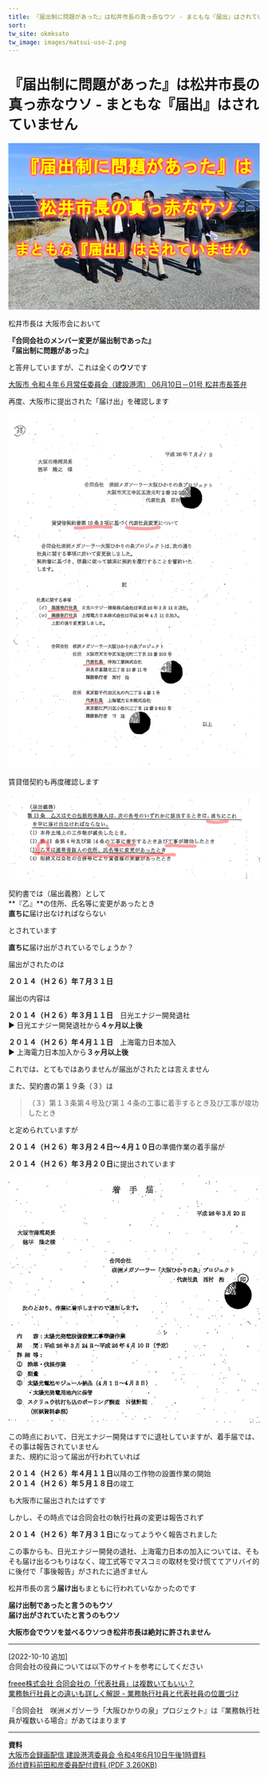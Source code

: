 ```yaml
---
title: 『届出制に問題があった』は松井市長の真っ赤なウソ - まともな『届出』はされていません  
sort: 
tw_site: okmksato
tw_image: images/matsui-uso-2.png
---
```

# 『届出制に問題があった』は松井市長の真っ赤なウソ - まともな『届出』はされていません  
  
![届出制はウソ](images/matsui-uso-2.png)  

松井市長は
大阪市会において

**『合同会社のメンバー変更が届出制であった』**  
**『届出制に問題があった』**  

と答弁していますが、これは全くの**ウソ**です

[大阪市  令和４年６月常任委員会（建設港湾）  06月10日－01号 松井市長答弁](https://ssp.kaigiroku.net/tenant/cityosaka/MinuteView.html?council_id=3436&schedule_id=2&minute_id=194&tab=list)

再度、大阪市に提出された「届け出」を確認します

![代表社員変更届出](images/shainhenkou.png)

賃貸借契約も再度確認します

![契約書１９条３項](images/19jyo-3.png)

契約書では（届出義務）として  
**『乙』**の住所、氏名等に変更があったとき  
**直ちに**届け出なければならない  

とされています

**直ちに**届け出がされているでしょうか？

届出がされたのは

**２０１４（Ｈ２６）年７月３１日**  

届出の内容は

**２０１４（Ｈ２６）年３月１１日**　日光エナジー開発退社  
▶ 日光エナジー開発退社から**４ヶ月以上後**  

**２０１４（Ｈ２６）年４月１１日**　上海電力日本加入  
▶ 上海電力日本加入から**３ヶ月以上後**  


これでは、とてもではありませんが届出がされたとは言えません  

また、契約書の第１９条（３）は

>（３）第１３条第４号及び第１４条の工事に着手するとき及び工事が竣功したとき

と定められていますが  

**２０１４（Ｈ２６）年３月２４日〜４月１０日**の準備作業の着手届が

**２０１４（Ｈ２６）年３月２０日**に提出されています

![着手届](images/tyakushu.png)

この時点において、日光エナジー開発はすでに退社していますが、着手届では、その事は報告されていません  
また、規約に沿って届出が行われていれば  

**２０１４（Ｈ２６）年４月１１日**以降の工作物の設置作業の開始  
**２０１４（Ｈ２６）年５月１８日**の竣工  

も大阪市に届出されたはずです

しかし、その時点では合同会社の執行社員の変更は報告されず  

**２０１４（Ｈ２６）年７月３１日**になってようやく報告されました  

この事からも、日光エナジー開発の退社、上海電力日本の加入については、そもそも届け出るつもりはなく、竣工式等でマスコミの取材を受け慌ててアリバイ的に後付で「事後報告」がされたに過ぎません

松井市長の言う**届け出**もまともに行われていなかったのです

**届け出制であったと言うのもウソ**  
**届け出がされていたと言うのもウソ**

**大阪市会でウソを並べるウソつき松井市長は絶対に許されません**

<hr />

[2022-10-10 追加]  
合同会社の役員については以下のサイトを参考にしてください  

[freee株式会社 合同会社の「代表社員」は複数いてもいい？  
業務執行社員との違いも詳しく解説 - 業務執行社員と代表社員の位置づけ](https://www.freee.co.jp/kb/kb-launch/representative-partner/#content2-2)

『合同会社　咲洲メガソーラ「大阪ひかりの泉」プロジェクト』は『業務執行社員が複数いる場合』があてはまります

<hr />

**資料**  
[大阪市会録画配信 建設港湾委員会 令和4年6月10日午後1時資料](http://osaka.gijiroku.com/g07_Video2_View.asp?SrchID=1793)  
[添付資料前田和彦委員配付資料 (PDF 3,260KB)](http://osaka.gijiroku.com/voices/GikaiDoc/attach/Nittei/Nt1792_20220610maeda.pdf)
